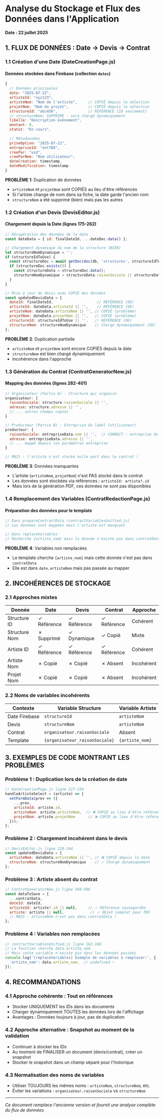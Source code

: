 # Analyse du Stockage et Flux des Données dans l'Application
**Date : 22 juillet 2025**

## 1. FLUX DE DONNÉES : Date → Devis → Contrat

### 1.1 Création d'une Date (DateCreationPage.js)

#### Données stockées dans Firebase (collection `dates`)
```javascript
{
  // Données principales
  date: "2025-07-22",
  artisteId: "xyz123",
  artisteNom: "Nom de l'artiste",     // COPIÉ depuis la sélection
  projetNom: "Nom du projet",         // COPIÉ depuis la sélection
  structureId: "abc456",              // RÉFÉRENCE (ID seulement)
  // structureNom: SUPPRIMÉ - sera chargé dynamiquement
  libelle: "Description événement",
  montant: 0,
  statut: "En cours",
  
  // Métadonnées
  priseOption: "2025-07-22",
  entrepriseId: "ent789",
  creePar: "uid",
  creeParNom: "Nom utilisateur",
  dateCreation: timestamp,
  dateModification: timestamp
}
```

**PROBLÈME 1**: Duplication de données
- `artisteNom` et `projetNom` sont COPIÉS au lieu d'être référencés
- Si l'artiste change de nom dans sa fiche, la date garde l'ancien nom
- `structureNom` a été supprimé (bien) mais pas les autres

### 1.2 Création d'un Devis (DevisEditor.js)

#### Chargement depuis la Date (lignes 175-262)
```javascript
// Récupération des données de la date
const dateData = { id: finalDateId, ...dateDoc.data() };

// Chargement dynamique du nom de la structure (BIEN)
let structureNomDynamique = '';
if (structureIdToUse) {
  const structureDoc = await getDoc(doc(db, 'structures', structureIdToUse));
  if (structureDoc.exists()) {
    const structureData = structureDoc.data();
    structureNomDynamique = structureData.raisonSociale || structureData.nom || '';
  }
}

// Mise à jour du devis avec COPIE des données
const updatedDevisData = {
  dateId: finalDateId,                    // RÉFÉRENCE (OK)
  artisteId: dateData.artisteId || '',    // RÉFÉRENCE (OK)
  artisteNom: dateData.artisteNom || '', // COPIÉ (problème)
  projetNom: dateData.projetNom || '',   // COPIÉ (problème)
  structureId: structureIdToUse || '',   // RÉFÉRENCE (OK)
  structureNom: structureNomDynamique    // Chargé dynamiquement (OK)
};
```

**PROBLÈME 2**: Duplication partielle
- `artisteNom` et `projetNom` sont encore COPIÉS depuis la date
- `structureNom` est bien chargé dynamiquement
- Incohérence dans l'approche

### 1.3 Génération du Contrat (ContratGeneratorNew.js)

#### Mapping des données (lignes 282-401)
```javascript
// Organisateur (Partie A) - Structure qui organise
organisateur: {
  raisonSociale: structure.raisonSociale || '',
  adresse: structure.adresse || '',
  // ... autres champs copiés
}

// Producteur (Partie B) - Entreprise du label (utilisateur)
producteur: {
  raisonSociale: entrepriseData.nom || '',  // CORRECT : entreprise du label
  adresse: entrepriseData.adresse || '',
  // ... mappé depuis les paramètres entreprise
}

// MAIS : l'artiste n'est stocké nulle part dans le contrat !
```

**PROBLÈME 3**: Données manquantes
- L'artiste (`artisteNom`, `projetNom`) n'est PAS stocké dans le contrat
- Les données sont stockées via références : `artisteId: artiste?.id`
- Mais lors de la génération PDF, ces données ne sont pas disponibles

### 1.4 Remplacement des Variables (ContratRedactionPage.js)

#### Préparation des données pour le template
```javascript
// Dans prepareContractData (contractVariablesUnified.js)
// Les données sont mappées mais l'artiste est manquant

// Dans replaceVariables
// Recherche {artiste_nom} mais la donnée n'existe pas dans contratData
```

**PROBLÈME 4**: Variables non remplacées
- Le template cherche `{artiste_nom}` mais cette donnée n'est pas dans `contratData`
- Elle est dans `date.artisteNom` mais pas passée au mapper

## 2. INCOHÉRENCES DE STOCKAGE

### 2.1 Approches mixtes

| Donnée | Date | Devis | Contrat | Approche |
|--------|------|-------|---------|----------|
| Structure ID | ✓ Référence | ✓ Référence | ✓ Référence | Cohérent |
| Structure Nom | ✗ Supprimé | ✓ Dynamique | ✓ Copié | Mixte |
| Artiste ID | ✓ Référence | ✓ Référence | ✓ Référence | Cohérent |
| Artiste Nom | ✗ Copié | ✗ Copié | ✗ Absent | Incohérent |
| Projet Nom | ✗ Copié | ✗ Copié | ✗ Absent | Incohérent |

### 2.2 Noms de variables incohérents

| Contexte | Variable Structure | Variable Artiste |
|----------|-------------------|------------------|
| Date Firebase | `structureId` | `artisteNom` |
| Devis | `structureNom` | `artisteNom` |
| Contrat | `organisateur.raisonSociale` | Absent |
| Template | `{organisateur_raisonSociale}` | `{artiste_nom}` |

## 3. EXEMPLES DE CODE MONTRANT LES PROBLÈMES

### Problème 1 : Duplication lors de la création de date
```javascript
// DateCreationPage.js ligne 227-234
handleArtisteSelect = (artiste) => {
  setFormData(prev => ({
    ...prev,
    artisteId: artiste.id,
    artisteNom: artiste.artisteNom,  // ❌ COPIÉ au lieu d'être référencé
    projetNom: artiste.projetNom      // ❌ COPIÉ au lieu d'être référencé
  }));
};
```

### Problème 2 : Chargement incohérent dans le devis
```javascript
// DevisEditor.js ligne 228-244
const updatedDevisData = {
  artisteNom: dateData.artisteNom || '', // ❌ COPIÉ depuis la date
  structureNom: structureNomDynamique    // ✓ Chargé dynamiquement
};
```

### Problème 3 : Artiste absent du contrat
```javascript
// ContratGeneratorNew.js ligne 568-586
const dataToSave = {
  ...contratData,
  dateId: dateId,
  artisteId: artiste?.id || null,     // ✓ Référence sauvegardée
  artiste: artiste || null,            // ✓ Objet complet pour PDF
  // MAIS : artisteNom n'est pas dans contratData !
};
```

### Problème 4 : Variables non remplacées
```javascript
// contractVariablesUnified.js ligne 162-166
// La fonction cherche data.artiste_nom
// Mais cette variable n'existe pas dans les données passées
console.log('[replaceVariables] Exemple de variables à remplacer:', {
  'artiste_nom': data.artiste_nom,  // undefined !
});
```

## 4. RECOMMANDATIONS

### 4.1 Approche cohérente : Tout en références
- Stocker UNIQUEMENT les IDs dans les documents
- Charger dynamiquement TOUTES les données lors de l'affichage
- Avantages : Données toujours à jour, pas de duplication

### 4.2 Approche alternative : Snapshot au moment de la validation
- Continuer à stocker les IDs
- Au moment de FINALISER un document (devis/contrat), créer un snapshot
- Stocker le snapshot dans un champ séparé pour l'historique

### 4.3 Normalisation des noms de variables
- Utiliser TOUJOURS les mêmes noms : `artisteNom`, `structureNom`, etc.
- Éviter les variations : `organisateur.raisonSociale` vs `structureNom`

---

*Ce document remplace l'ancienne version et fournit une analyse complète du flux de données*